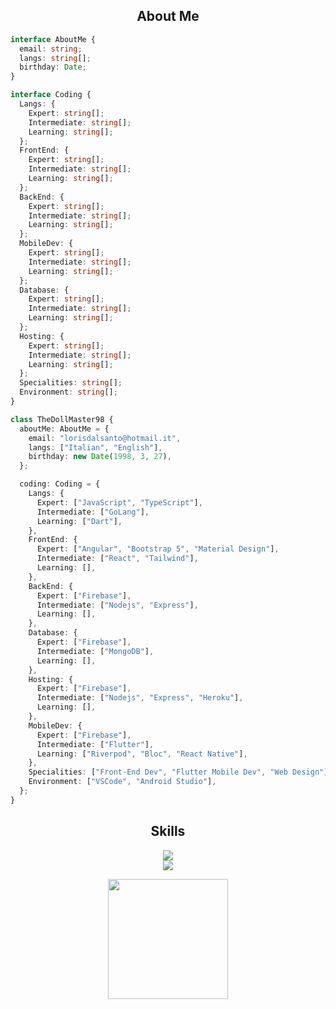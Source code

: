 <!-- <p align="center">
    <img alt="" src=https://img.shields.io/github/stars/xtekky?style=for-the-badge&?affiliations=OWNER%2CCOLLABORATOR />
    <img alt="" src=https://komarev.com/ghpvc/?username=xtekky&style=for-the-badge />
</p> -->

<h2 align="center">About Me </h2>

```typescript
interface AboutMe {
  email: string;
  langs: string[];
  birthday: Date;
}

interface Coding {
  Langs: {
    Expert: string[];
    Intermediate: string[];
    Learning: string[];
  };
  FrontEnd: {
    Expert: string[];
    Intermediate: string[];
    Learning: string[];
  };
  BackEnd: {
    Expert: string[];
    Intermediate: string[];
    Learning: string[];
  };
  MobileDev: {
    Expert: string[];
    Intermediate: string[];
    Learning: string[];
  };
  Database: {
    Expert: string[];
    Intermediate: string[];
    Learning: string[];
  };
  Hosting: {
    Expert: string[];
    Intermediate: string[];
    Learning: string[];
  };
  Specialities: string[];
  Environment: string[];
}

class TheDollMaster98 {
  aboutMe: AboutMe = {
    email: "lorisdalsanto@hotmail.it",
    langs: ["Italian", "English"],
    birthday: new Date(1998, 3, 27),
  };

  coding: Coding = {
    Langs: {
      Expert: ["JavaScript", "TypeScript"],
      Intermediate: ["GoLang"],
      Learning: ["Dart"],
    },
    FrontEnd: {
      Expert: ["Angular", "Bootstrap 5", "Material Design"],
      Intermediate: ["React", "Tailwind"],
      Learning: [],
    },
    BackEnd: {
      Expert: ["Firebase"],
      Intermediate: ["Nodejs", "Express"],
      Learning: [],
    },
    Database: {
      Expert: ["Firebase"],
      Intermediate: ["MongoDB"],
      Learning: [],
    },
    Hosting: {
      Expert: ["Firebase"],
      Intermediate: ["Nodejs", "Express", "Heroku"],
      Learning: [],
    },
    MobileDev: {
      Expert: ["Firebase"],
      Intermediate: ["Flutter"],
      Learning: ["Riverpod", "Bloc", "React Native"],
    },
    Specialities: ["Front-End Dev", "Flutter Mobile Dev", "Web Design"],
    Environment: ["VSCode", "Android Studio"],
  };
}
```

<h2 align="center">Skills </h2>

<p align="center">
	<a href="https://skillicons.dev">
	    <img src="https://skillicons.dev/icons?i=angular,react,js,ts,html,css,bootstrap,nodejs,express" />
		<br/>
	    <img src="https://skillicons.dev/icons?i=mongodb,firebase,heroku,dart,flutter,vscode,androidstudio" />
	  </a>
</p>

<p align="center">
  <img src="https://github.com/TheDollMaster98/TheDollMaster98/blob/main/assets/tate-no-yusha.gif" style="width: 20vw; height: auto;">
<p>
